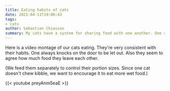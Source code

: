 ```yaml
---
title: Eating habits of cats
date: 2021-04-11T19:06:43
tags:
- cats
author: Sebastien Chiasson
summary: My cats have a system for sharing food with one another. One also developed a way of telling us it's finished eating. Here's a short video showing all of these things.
---
```


Here is a video montage of our cats eating. They're very consistent with their habits. One always knocks on the door to be let out. Also they seem to agree how much food they leave each other.

(We feed them separately to control their portion sizes. Since one cat doesn't chew kibble, we want to encourage it to eat more wet food.)

{{< youtube preyAnm5eaE >}}
